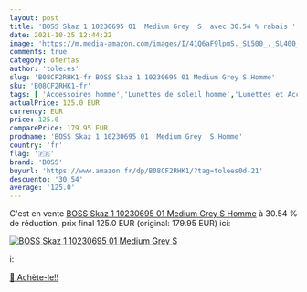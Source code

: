 ```yaml
---
layout: post
title: 'BOSS Skaz 1 10230695 01  Medium Grey  S  avec 30.54 % rabais '
date: 2021-10-25 12:44:22
image: 'https://m.media-amazon.com/images/I/41Q6aF9lpmS._SL500_._SL400_.jpg'
comments: true
category: ofertas
author: 'tole.es'
slug: 'B08CF2RHK1-fr BOSS Skaz 1 10230695 01 Medium Grey S Homme'
sku: 'B08CF2RHK1-fr'
tags: [ 'Accessoires homme','Lunettes de soleil homme','Lunettes et Accessoires homme','Vêtements','Vêtements homme','boss', ]
actualPrice: 125.0 EUR
currency: EUR
price: 125.0
comparePrice: 179.95 EUR
prodname: 'BOSS Skaz 1 10230695 01  Medium Grey  S Homme'
country: 'fr'
flag: '🇫🇷'
brand: 'BOSS'
buyurl: 'https://www.amazon.fr/dp/B08CF2RHK1/?tag=tolees0d-21'
descuento: '30.54'
average: '125.0'
---
```


C'est en vente [BOSS Skaz 1 10230695 01  Medium Grey  S Homme](https://www.amazon.fr/dp/B08CF2RHK1/?tag=tolees0d-21)  à  30.54 % de réduction, prix final  125.0 EUR (original: 179.95 EUR) ici:

[![BOSS Skaz 1 10230695 01  Medium Grey  S ](https://m.media-amazon.com/images/I/41Q6aF9lpmS._SL500_._SL400_.jpg)](https://www.amazon.fr/dp/B08CF2RHK1/?tag=tolees0d-21)

ℹ️:


[🛒 Achète-le!!](https://www.amazon.fr/dp/B08CF2RHK1/?tag=tolees0d-21)
